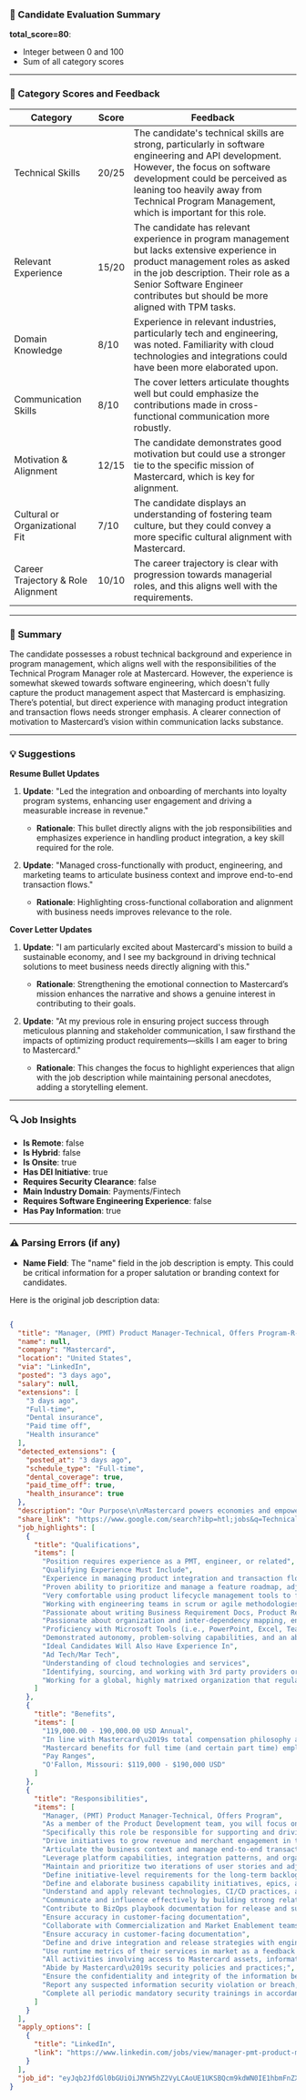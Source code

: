 ### 📄 Candidate Evaluation Summary

**total_score=80**:  
- Integer between 0 and 100  
- Sum of all category scores  

---

### 🎯 Category Scores and Feedback

| Category                        | Score | Feedback |
|----------------------------------|-------|----------|
| Technical Skills                 | 20/25 | The candidate's technical skills are strong, particularly in software engineering and API development. However, the focus on software development could be perceived as leaning too heavily away from Technical Program Management, which is important for this role. |
| Relevant Experience              | 15/20 | The candidate has relevant experience in program management but lacks extensive experience in product management roles as asked in the job description. Their role as a Senior Software Engineer contributes but should be more aligned with TPM tasks. |
| Domain Knowledge                 | 8/10  | Experience in relevant industries, particularly tech and engineering, was noted. Familiarity with cloud technologies and integrations could have been more elaborated upon. |
| Communication Skills             | 8/10  | The cover letters articulate thoughts well but could emphasize the contributions made in cross-functional communication more robustly. |
| Motivation & Alignment           | 12/15 | The candidate demonstrates good motivation but could use a stronger tie to the specific mission of Mastercard, which is key for alignment. |
| Cultural or Organizational Fit   | 7/10  | The candidate displays an understanding of fostering team culture, but they could convey a more specific cultural alignment with Mastercard. |
| Career Trajectory & Role Alignment | 10/10 | The career trajectory is clear with progression towards managerial roles, and this aligns well with the requirements. |

---

### 🧾 Summary

The candidate possesses a robust technical background and experience in program management, which aligns well with the responsibilities of the Technical Program Manager role at Mastercard. However, the experience is somewhat skewed towards software engineering, which doesn't fully capture the product management aspect that Mastercard is emphasizing. There’s potential, but direct experience with managing product integration and transaction flows needs stronger emphasis. A clearer connection of motivation to Mastercard’s vision within communication lacks substance.

---

### 💡 Suggestions

**Resume Bullet Updates**
1. **Update**: "Led the integration and onboarding of merchants into loyalty program systems, enhancing user engagement and driving a measurable increase in revenue."
   - **Rationale**: This bullet directly aligns with the job responsibilities and emphasizes experience in handling product integration, a key skill required for the role.

2. **Update**: "Managed cross-functionally with product, engineering, and marketing teams to articulate business context and improve end-to-end transaction flows."
   - **Rationale**: Highlighting cross-functional collaboration and alignment with business needs improves relevance to the role.

**Cover Letter Updates**
1. **Update**: "I am particularly excited about Mastercard's mission to build a sustainable economy, and I see my background in driving technical solutions to meet business needs directly aligning with this."
   - **Rationale**: Strengthening the emotional connection to Mastercard’s mission enhances the narrative and shows a genuine interest in contributing to their goals.

2. **Update**: "At my previous role in ensuring project success through meticulous planning and stakeholder communication, I saw firsthand the impacts of optimizing product requirements—skills I am eager to bring to Mastercard."
   - **Rationale**: This changes the focus to highlight experiences that align with the job description while maintaining personal anecdotes, adding a storytelling element.

---

### 🔍 Job Insights

- **Is Remote**: false
- **Is Hybrid**: false
- **Is Onsite**: true
- **Has DEI Initiative**: true
- **Requires Security Clearance**: false
- **Main Industry Domain**: Payments/Fintech
- **Requires Software Engineering Experience**: false
- **Has Pay Information**: true

---

### ⚠️ Parsing Errors (if any)

- **Name Field**: The "name" field in the job description is empty. This could be critical information for a proper salutation or branding context for candidates.

Here is the original job description data:

```json

{
  "title": "Manager, (PMT) Product Manager-Technical, Offers Program-R-243936",
  "name": null,
  "company": "Mastercard",
  "location": "United States",
  "via": "LinkedIn",
  "posted": "3 days ago",
  "salary": null,
  "extensions": [
    "3 days ago",
    "Full-time",
    "Dental insurance",
    "Paid time off",
    "Health insurance"
  ],
  "detected_extensions": {
    "posted_at": "3 days ago",
    "schedule_type": "Full-time",
    "dental_coverage": true,
    "paid_time_off": true,
    "health_insurance": true
  },
  "description": "Our Purpose\n\nMastercard powers economies and empowers people in 200+ countries and territories worldwide. Together with our customers, we\u2019re helping build a sustainable economy where everyone can prosper. We support a wide range of digital payments choices, making transactions secure, simple, smart and accessible. Our technology and innovation, partnerships and networks combine to deliver a unique set of products and services that help people, businesses and governments realize their greatest potential.\n\nTitle And Summary\n\nManager, (PMT) Product Manager-Technical, Offers Program\n\nOverview\n\nMastercard Offers delivers insight-driven targeted and un-targeted offers to brands and consumers around the globe, creating unparalleled preference and engagement that is a key contributor to Mastercard\u2019s Data & Services organizational growth and success. The Offers product aggregates offers from multiple sources and uses a cardholder\u2019s past spend and transaction history to rank and determine the most relevant offers for each individual cardholder.\n\nAs a member of the Product Development team, you will focus on building the features and capabilities that help programs connect cardholders to merchant brands via our partner publishing channels. Specifically this role be responsible for supporting and driving capabilities and initiatives around merchant intake and onboarding.\n\nJob Description\n\u2022 Drive initiatives to grow revenue and merchant engagement in the Loyalty Offers space\n\u2022 Articulate the business context and manage end-to-end transaction flows for active project\n\u2022 Leverage platform capabilities, integration patterns, and organizational assets to devise technical solutions to customer problems\n\u2022 Maintain and prioritize two iterations of user stories and adjust priorities based on incoming requests.\n\u2022 Define initiative-level requirements for the long-term backlog and assess external integrations for feasibility.\n\u2022 Define and elaborate business capability initiatives, epics, and features, setting clear acceptance criteria.\n\u2022 Understand and apply relevant technologies, CI/CD practices, and release methodologies to effectively manage work.\n\u2022 Communicate and influence effectively by building strong relationships across internal and external teams.\n\u2022 Contribute to BizOps playbook documentation for release and support\n\u2022 Ensure accuracy in customer-facing documentation.\n\u2022 Collaborate with Commercialization and Market Enablement teams to identify and create the various consumer touch points that drive the optimal engagement experience\n\u2022 Ensure accuracy in customer-facing documentation.\n\u2022 Define and drive integration and release strategies with engineering, including end-to-end test strategies and go-live migration\n\u2022 Use runtime metrics of their services in market as a feedback loop into the backlog and balance the priorities against new feature requests\n\nRequirements/Experience\n\nPosition requires experience as a PMT, engineer, or related.\n\nQualifying Experience Must Include\n\u2022 Experience in managing product integration and transaction flows with a strong grasp of performance data analysis\n\u2022 Proven ability to prioritize and manage a feature roadmap, adjust priorities, and refine technical requirements\n\u2022 Very comfortable using product lifecycle management tools to facilitate product development discipline (such as JIRA, ALM, Aha or New Relic)\n\u2022 Working with engineering teams in scrum or agile methodologies to ensure clarity for predictive delivery\n\u2022 Passionate about writing Business Requirement Docs, Product Requirement Docs, or User Stories to ensure good product development\n\u2022 Passionate about organization and inter-dependency mapping, ensuring successful release planning and delivery across teams\n\u2022 Proficiency with Microsoft Tools (i.e., PowerPoint, Excel, Teams)\n\u2022 Demonstrated autonomy, problem-solving capabilities, and an ability to manage multiple priorities effectively.\n\nIdeal Candidates Will Also Have Experience In\n\u2022 Ad Tech/Mar Tech\n\u2022 Understanding of cloud technologies and services\n\u2022 Identifying, sourcing, and working with 3rd party providers or vendors\n\u2022 Working for a global, highly matrixed organization that regularly interacts with various regions in different timezones.\n\nTotal Base Pay Range\n\n119,000.00 - 190,000.00 USD Annual\n\nMastercard is a merit-based, inclusive, equal opportunity employer that considers applicants without regard to gender, gender identity, sexual orientation, race, ethnicity, disabled or veteran status, or any other characteristic protected by law. We hire the most qualified candidate for the role. In the US or Canada, if you require accommodations or assistance to complete the online application process or during the recruitment process, please contact reasonable_accommodation@mastercard.com and identify the type of accommodation or assistance you are requesting. Do not include any medical or health information in this email. The Reasonable Accommodations team will respond to your email promptly.\n\nCorporate Security Responsibility\n\nAll activities involving access to Mastercard assets, information, and networks comes with an inherent risk to the organization and, therefore, it is expected that every person working for, or on behalf of, Mastercard is responsible for information security and must:\n\u2022 Abide by Mastercard\u2019s security policies and practices;\n\u2022 Ensure the confidentiality and integrity of the information being accessed;\n\u2022 Report any suspected information security violation or breach, and\n\u2022 Complete all periodic mandatory security trainings in accordance with Mastercard\u2019s guidelines.\n\nIn line with Mastercard\u2019s total compensation philosophy and assuming that the job will be performed in the US, the successful candidate will be offered a competitive base salary based on location, experience and other qualifications for the role and may be eligible for an annual bonus or commissions depending on the role. Mastercard benefits for full time (and certain part time) employees generally include: insurance (including medical, prescription drug, dental, vision, disability, life insurance), flexible spending account and health savings account, paid leaves (including 16 weeks new parent leave, up to 20 paid days bereavement leave), 10 annual paid sick days, 10 or more annual paid vacation days based on level, 5 personal days, 10 annual paid U.S. observed holidays, 401k with a best-in-class company match, deferred compensation for eligible roles, fitness reimbursement or on-site fitness facilities, eligibility for tuition reimbursement, gender-inclusive benefits and many more.\n\nPay Ranges\n\nO'Fallon, Missouri: $119,000 - $190,000 USD\n\nR-243936",
  "share_link": "https://www.google.com/search?ibp=htl;jobs&q=Technical+Project+Manager&htidocid=Z2RqP3clzkifUJzxAAAAAA%3D%3D&hl=en-US&shndl=37&shmd=H4sIAAAAAAAA_y2MywqCQBRAaesn1OYuK3yEVlB9QBBIUgbt5DpeR0PnytwJ_LA-sIQ2Z3E4HO8z854pGtRkfVhmab6CzHL1Vg7-OshJNaZV2PlwrWuyMhXaYh_cgnibHJI9BHDhEoTQqgbYwJlZdzQ_Nc4NcowikS7U4tC1KlTcR2yo5DF6cSkTCmnQ0tChoyLebcZwMHq9SFEcWYW2gtbAw7SOKrj_JiRfuPoQP7cAAAA&shmds=v1_AQbUm96ofmpg4zyWDPFHDd5jRucWPtPMXhotN3SLHoeYBVB5Lg&source=sh/x/job/li/m1/1#fpstate=tldetail&htivrt=jobs&htiq=Technical+Project+Manager&htidocid=Z2RqP3clzkifUJzxAAAAAA%3D%3D",
  "job_highlights": [
    {
      "title": "Qualifications",
      "items": [
        "Position requires experience as a PMT, engineer, or related",
        "Qualifying Experience Must Include",
        "Experience in managing product integration and transaction flows with a strong grasp of performance data analysis",
        "Proven ability to prioritize and manage a feature roadmap, adjust priorities, and refine technical requirements",
        "Very comfortable using product lifecycle management tools to facilitate product development discipline (such as JIRA, ALM, Aha or New Relic)",
        "Working with engineering teams in scrum or agile methodologies to ensure clarity for predictive delivery",
        "Passionate about writing Business Requirement Docs, Product Requirement Docs, or User Stories to ensure good product development",
        "Passionate about organization and inter-dependency mapping, ensuring successful release planning and delivery across teams",
        "Proficiency with Microsoft Tools (i.e., PowerPoint, Excel, Teams)",
        "Demonstrated autonomy, problem-solving capabilities, and an ability to manage multiple priorities effectively",
        "Ideal Candidates Will Also Have Experience In",
        "Ad Tech/Mar Tech",
        "Understanding of cloud technologies and services",
        "Identifying, sourcing, and working with 3rd party providers or vendors",
        "Working for a global, highly matrixed organization that regularly interacts with various regions in different timezones"
      ]
    },
    {
      "title": "Benefits",
      "items": [
        "119,000.00 - 190,000.00 USD Annual",
        "In line with Mastercard\u2019s total compensation philosophy and assuming that the job will be performed in the US, the successful candidate will be offered a competitive base salary based on location, experience and other qualifications for the role and may be eligible for an annual bonus or commissions depending on the role",
        "Mastercard benefits for full time (and certain part time) employees generally include: insurance (including medical, prescription drug, dental, vision, disability, life insurance), flexible spending account and health savings account, paid leaves (including 16 weeks new parent leave, up to 20 paid days bereavement leave), 10 annual paid sick days, 10 or more annual paid vacation days based on level, 5 personal days, 10 annual paid U.S. observed holidays, 401k with a best-in-class company match, deferred compensation for eligible roles, fitness reimbursement or on-site fitness facilities, eligibility for tuition reimbursement, gender-inclusive benefits and many more",
        "Pay Ranges",
        "O'Fallon, Missouri: $119,000 - $190,000 USD"
      ]
    },
    {
      "title": "Responsibilities",
      "items": [
        "Manager, (PMT) Product Manager-Technical, Offers Program",
        "As a member of the Product Development team, you will focus on building the features and capabilities that help programs connect cardholders to merchant brands via our partner publishing channels",
        "Specifically this role be responsible for supporting and driving capabilities and initiatives around merchant intake and onboarding",
        "Drive initiatives to grow revenue and merchant engagement in the Loyalty Offers space",
        "Articulate the business context and manage end-to-end transaction flows for active project",
        "Leverage platform capabilities, integration patterns, and organizational assets to devise technical solutions to customer problems",
        "Maintain and prioritize two iterations of user stories and adjust priorities based on incoming requests",
        "Define initiative-level requirements for the long-term backlog and assess external integrations for feasibility",
        "Define and elaborate business capability initiatives, epics, and features, setting clear acceptance criteria",
        "Understand and apply relevant technologies, CI/CD practices, and release methodologies to effectively manage work",
        "Communicate and influence effectively by building strong relationships across internal and external teams",
        "Contribute to BizOps playbook documentation for release and support",
        "Ensure accuracy in customer-facing documentation",
        "Collaborate with Commercialization and Market Enablement teams to identify and create the various consumer touch points that drive the optimal engagement experience",
        "Ensure accuracy in customer-facing documentation",
        "Define and drive integration and release strategies with engineering, including end-to-end test strategies and go-live migration",
        "Use runtime metrics of their services in market as a feedback loop into the backlog and balance the priorities against new feature requests",
        "All activities involving access to Mastercard assets, information, and networks comes with an inherent risk to the organization and, therefore, it is expected that every person working for, or on behalf of, Mastercard is responsible for information security and must:",
        "Abide by Mastercard\u2019s security policies and practices;",
        "Ensure the confidentiality and integrity of the information being accessed;",
        "Report any suspected information security violation or breach, and",
        "Complete all periodic mandatory security trainings in accordance with Mastercard\u2019s guidelines"
      ]
    }
  ],
  "apply_options": [
    {
      "title": "LinkedIn",
      "link": "https://www.linkedin.com/jobs/view/manager-pmt-product-manager-technical-offers-program-r-243936-at-mastercard-4193066686?utm_campaign=google_jobs_apply&utm_source=google_jobs_apply&utm_medium=organic"
    }
  ],
  "job_id": "eyJqb2JfdGl0bGUiOiJNYW5hZ2VyLCAoUE1UKSBQcm9kdWN0IE1hbmFnZXItVGVjaG5pY2FsLCBPZmZlcnMgUHJvZ3JhbS1SLTI0MzkzNiIsImNvbXBhbnlfbmFtZSI6Ik1hc3RlcmNhcmQiLCJhZGRyZXNzX2NpdHkiOiJVbml0ZWQgU3RhdGVzIiwiaHRpZG9jaWQiOiJaMlJxUDNjbHpraWZVSnp4QUFBQUFBPT0iLCJ1dWxlIjoidytDQUlRSUNJTlZXNXBkR1ZrSUZOMFlYUmxjdyJ9"
}